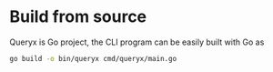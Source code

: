 # Build from source

Queryx is Go project, the CLI program can be easily built with Go as

```bash
go build -o bin/queryx cmd/queryx/main.go
```

